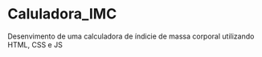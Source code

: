 # Caluladora_IMC
 Desenvimento de uma calculadora de índicie de massa corporal utilizando HTML, CSS e JS
